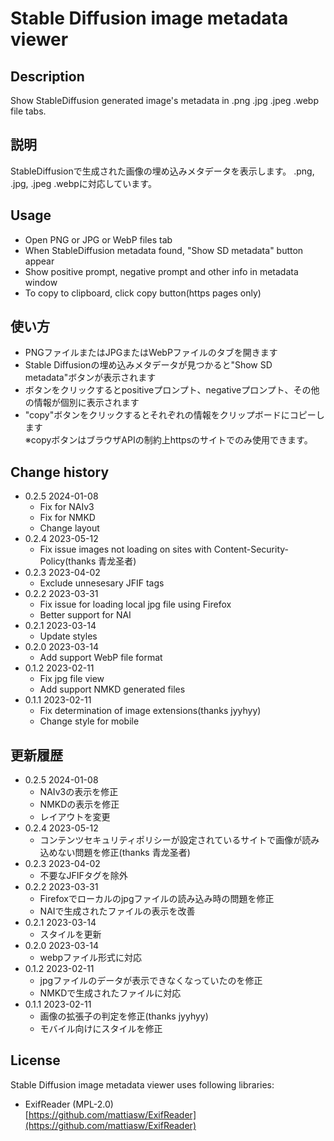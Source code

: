 # Stable Diffusion image metadata viewer

## Description
Show StableDiffusion generated image's metadata in .png .jpg .jpeg .webp file tabs.

## 説明
StableDiffusionで生成された画像の埋め込みメタデータを表示します。
.png, .jpg, .jpeg .webpに対応しています。

## Usage
- Open PNG or JPG or WebP files tab
- When StableDiffusion metadata found, "Show SD metadata" button appear
- Show positive prompt, negative prompt and other info in metadata window
- To copy to clipboard, click copy button(https pages only)

## 使い方
- PNGファイルまたはJPGまたはWebPファイルのタブを開きます
- Stable Diffusionの埋め込みメタデータが見つかると"Show SD metadata"ボタンが表示されます
- ボタンをクリックするとpositiveプロンプト、negativeプロンプト、その他の情報が個別に表示されます
- "copy"ボタンをクリックするとそれぞれの情報をクリップボードにコピーします  
※copyボタンはブラウザAPIの制約上httpsのサイトでのみ使用できます。

## Change history
- 0.2.5 2024-01-08
  * Fix for NAIv3
  * Fix for NMKD
  * Change layout
- 0.2.4 2023-05-12
  * Fix issue images not loading on sites with Content-Security-Policy(thanks 青龙圣者)
- 0.2.3 2023-04-02
  * Exclude unnesesary JFIF tags
- 0.2.2 2023-03-31
  * Fix issue for loading local jpg file using Firefox
  * Better support for NAI
- 0.2.1 2023-03-14
  * Update styles
- 0.2.0 2023-03-14
  * Add support WebP file format
- 0.1.2 2023-02-11
  * Fix jpg file view
  * Add support NMKD generated files
- 0.1.1 2023-02-11
  * Fix determination of image extensions(thanks jyyhyy)
  * Change style for mobile

## 更新履歴
- 0.2.5 2024-01-08
  * NAIv3の表示を修正
  * NMKDの表示を修正
  * レイアウトを変更
- 0.2.4 2023-05-12
  * コンテンツセキュリティポリシーが設定されているサイトで画像が読み込めない問題を修正(thanks 青龙圣者)
- 0.2.3 2023-04-02
  * 不要なJFIFタグを除外
- 0.2.2 2023-03-31
  * Firefoxでローカルのjpgファイルの読み込み時の問題を修正
  * NAIで生成されたファイルの表示を改善
- 0.2.1 2023-03-14
  * スタイルを更新
- 0.2.0 2023-03-14
  * webpファイル形式に対応
- 0.1.2 2023-02-11
  * jpgファイルのデータが表示できなくなっていたのを修正
  * NMKDで生成されたファイルに対応
- 0.1.1 2023-02-11
  * 画像の拡張子の判定を修正(thanks jyyhyy)
  * モバイル向けにスタイルを修正

## License
Stable Diffusion image metadata viewer uses following libraries:
- ExifReader (MPL-2.0)  
[https://github.com/mattiasw/ExifReader](https://github.com/mattiasw/ExifReader)